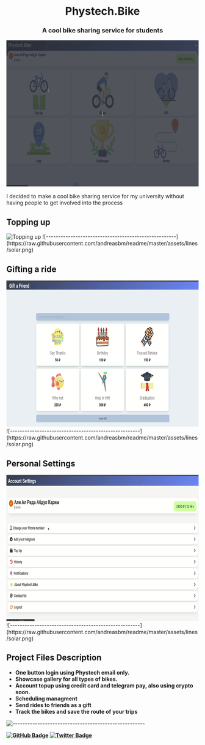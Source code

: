 <h1 align="center"> Phystech.Bike</h1>
<h3 align="center"> A cool bike sharing service for students</h3>

<p align="center"> 
<img src="gif/top_up.gif" alt="Topping up" height="382px">
</p>

<p>I decided to make a cool bike sharing service for my university without having people to get involved into the process</p>
<h2> Topping up </h2>
<img src="gif/tu.gif" alt="Topping up" height="382px">
![-----------------------------------------------------](https://raw.githubusercontent.com/andreasbm/readme/master/assets/lines/solar.png)
<h2> Gifting a ride </h2>
<img src="gif/gift.gif" alt="Gifting" height="382px">
![-----------------------------------------------------](https://raw.githubusercontent.com/andreasbm/readme/master/assets/lines/solar.png)
<h2> Personal Settings </h2>
<img src="gif/settings.gif" alt="Setting things up" height="382px">
![-----------------------------------------------------](https://raw.githubusercontent.com/andreasbm/readme/master/assets/lines/solar.png)

<h2> Project Files Description</h2>

<ul>
  <li><b>One button login using Phystech email only.</li>
  <li><b>Showcase gallery for all types of bikes.</li>
  <li><b>Account topup using credit card and telegram pay, also using crypto soon.</li>
  <li><b>Scheduling managment</li>
  <li><b>Send rides to friends as a gift</li>
  <li><b>Track the bikes and save the route of your trips</li>
</ul>

![-----------------------------------------------------](https://raw.githubusercontent.com/andreasbm/readme/master/assets/lines/solar.png)

[![GitHub Badge](https://img.shields.io/badge/GitHub-100000?style=for-the-badge&logo=github&logoColor=white)](https://github.com/alridha)
[![Twitter Badge](https://img.shields.io/badge/Twitter-1DA1F2?style=for-the-badge&logo=twitter&logoColor=white)](https://twitter.com/0xridha)
